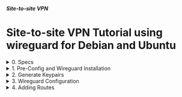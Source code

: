 ##### Site-to-site VPN
# Site-to-site VPN Tutorial using wireguard for Debian and Ubuntu

<details markdown="1">
<summary>
0. Specs
</summary>

---

### 0.0. The What

A Site-to-site VPN is a secure connection that links two or more separate networks over the internet, such as connecting a main office network to a branch office network. Think of it as creating a private, encrypted tunnel through the public internet. This allows employees at different physical locations to securely share resources and access shared files, printers, and applications as if they were all on the same local network.

It's different from the VPN you might use on your personal computer, which typically only connects a single device. A Site-to-site VPN connects entire networks to each other, automatically protecting all the data that travels between them without requiring individual users to turn anything on.

### 0.1. Environment

**Site 1**

- Name: net1
- Network: 192.168.56.0/24
- wireguard server (Debian 13 Server/Ubuntu 24.04 LTS Server): 
    - name: net1-1
    - Public IP: 192.168.1.251
    - Private IP: 192.168.56.1
- Hosts in the network (Linux/Mac/Wind*ws/etc): 
    - name: net1-2 Private IP: 192.168.56.2 


**Site 2**

- Name: net2
- Network: 192.168.57.0/24
- wireguard server (Debian 13 Server/Ubuntu 24.04 LTS Server): 
    - name: net2-1
    - Public IP: 192.168.1.252
    - Private IP: 192.168.57.1
- Hosts in the network (Linux/Mac/Wind*ws/etc): 
    - name: net2-2 Private IP: 192.168.57.2 

### 0.2. Sources

- [Deepseek](https://www.deepseek.com/)   
- [ChatGPT](https://chatgpt.com/)   
- [Claude](https://claude.ai/)  
- [Wireguard Documentation](https://www.wireguard.com/)


<br>
</details>

<details markdown="1">
<summary>
1. Pre-Config and Wireguard Installation
</summary>

---

Enable IP Forwarding on both wireguard servers
Run on net1-1 and net2-1

```
echo 'net.ipv4.ip_forward=1' | sudo tee -a /etc/sysctl.conf
sudo sysctl -p    # Activate it
sudo sysctl net.ipv4.ip_forward  # Check it
```

Install wireguard
Run on net1-1 and net2-1

```
sudo apt update
sudo apt install wireguard -y
```

<br>
</details>

<details markdown="1">
<summary>
2. Generate Keypairs
</summary>

---

We need to create public/private keypairs for both wireguard servers.  
While installing take notes of them, we're going to use them on configuration files.

You can delete or backup them after using in configurations
Run on net1-1 and net2-1

```
wg genkey | tee privatekey | wg pubkey > publickey
cat privatekey   # Check private key
cat publickey    # Check public key
```

My public and private keys for reference:

net1-1 Public Key : ```fZjce9XED9g6LN0CJPjpeNueq7mzHFbIc9yIh/c+HVY=```  
net1-1 Private Key: ```8CKa3+nFCemn6ja0RH+soc9lZVzBRiIKjO4UKguYoFk=```  
net2-1 Public Key : ```8ZqdXWlcrJaYgOOrVZI3Aygz90CBnsQa1qtyL4/8LwU=```  
net2-2 Private Key: ```QE3DmQNIX4WePgJskO6oERq2toIqcrSVYRxONq+Fa0A=```

<br>
</details>





<details markdown="1">
<summary>
3. Wireguard Configuration
</summary>

---

### 3.0. Explanations

We need to configure wireguard on both servers. The IP addresses for wireguard endpoints are choosen as 10.200.0.1/30 (net1-1) and 10.200.0.2/30 (net2-1). They are arbitrary, you can change them if you want.

The keys and their explanations at the config file are as follows:

**Interface Section**

Address: Given IP address to wireguard in CIDR notation.  
PrivateKey: Produced Private Key of the server.  
ListenPort: The port number used for wireguard tunnel.  

**Peer Section**

PublicKey: Produced Public Key of the other wireguard server.  
Endpoint: IP:Port of the other server.  
AllowedIPs: IP addresses at the other network who can reach to this network.  
PersistentKeepalive: Send an empty packet to the other side every given second to keepalive the connection (Optional).  


### 3.1. First Server Configuration

We will create a configuration file and fill it as in the template.

Run on net1-1

```
sudo nano /etc/wireguard/wg0.conf
```

Fill as below (Remember changing variables as yours):

```
[Interface]
Address = 10.200.0.1/30
PrivateKey = 8CKa3+nFCemn6ja0RH+soc9lZVzBRiIKjO4UKguYoFk=
ListenPort = 51820

[Peer]
PublicKey = 8ZqdXWlcrJaYgOOrVZI3Aygz90CBnsQa1qtyL4/8LwU=
Endpoint = 192.168.1.252:51820
AllowedIPs = 10.200.0.2/32, 192.168.57.0/24
PersistentKeepalive = 25

```

### 3.2. Second Server Configuration

We will create a configuration file and fill it as in the template.

Run on net2-1

```
sudo nano /etc/wireguard/wg0.conf
```

Fill as below (Remember changing variables as yours):

```
[Interface]
Address = 10.200.0.2/30
PrivateKey = QE3DmQNIX4WePgJskO6oERq2toIqcrSVYRxONq+Fa0A=
ListenPort = 51820

[Peer]
PublicKey = fZjce9XED9g6LN0CJPjpeNueq7mzHFbIc9yIh/c+HVY=
Endpoint = 192.168.1.251:51820
AllowedIPs = 10.200.0.1/32, 192.168.56.0/24
PersistentKeepalive = 25
```

### 3.3. Enable and Start the Wireguard Tunnel

Enable our configuration (make it run at start-up) and start it.

Run on net1-1 and net2-1

```
sudo systemctl enable wg-quick@wg0
sudo wg-quick up wg0
sudo wg show     # Verify the tunnel
```

Test connectivity:

Run on net1-1

```
ping 10.200.0.2             # Ping other side of the VPN tunnel
ping 192.168.57.1           # Ping the other server's Private IP
```

Run on net2-1

```
ping 10.200.0.1             # Ping other side of the VPN tunnel
ping 192.168.56.1           # Ping the other server's Private IP
```

If the pings return the replies, it means the VPN tunnel is established. For connecting to the other hosts, we need to add routes to access to other network.

<br>
</details>



<details markdown="1">
<summary>
4. Adding Routes
</summary>

---

### 4.0. Explanations

TL;DR: Ask your network administrator.

If you have access to default gateways (routers) in the networks, you can add the routes there.  
For net1, 192.168.57.0/24 will be routed by 192.168.56.1. For net2, 192.168.56.0/24 will be routed by 192.168.57.1. 

If you are using DHCP, it is possible to add there. I really don't know how, but I know it is somehow possible.

Otherwise, you have to add it manually.

For windows hosts it is the easiest: 

```
route add -p 192.168.57.0 MASK 255.255.255.0 192.168.56.1   # For net1 hosts
route add -p 192.168.56.0 MASK 255.255.255.0 192.168.57.1   # For net2 hosts
```

For Linux hosts, there is a similar way:

```
sudo route add 192.168.57.0/24 via 192.168.56.1       # For net1 hosts
sudo route add 192.168.56.0/24 via 192.168.57.1       # For net2 hosts
```

But it is not persistent. Goes away when you reboot the host.

Method of adding persistent routes depends on the Linux distro and its networking stack. Debian servers use ifupdown, Ubuntu servers use netplan, Red-Hat servers (and derivatives) use systemd-networkd, most of the Desktop editions (including Debian & Ubuntu) use NetworkManager. 


### 4.1. ifupdown (Debian Server) Configuration

A sample configuration for net1-2 could be as below:

```
# /etc/network/interfaces
auto lo
iface lo inet loopback

# Primary interface
auto enp0s3
iface enp0s3 inet static
    address 192.168.56.2
    netmask 255.255.255.0
    gateway 192.168.56.101
    dns-nameservers 8.8.8.8 1.1.1.1
    
    # Secondary route to 192.168.57.0/24
    post-up ip route add 192.168.57.0/24 via 192.168.56.1
    post-down ip route del 192.168.57.0/24 via 192.168.56.1
```

Similarly a sample configuration for net2-2 could be as below:

```
# /etc/network/interfaces
auto lo
iface lo inet loopback

# Primary interface
auto enp0s3
iface enp0s3 inet static
    address 192.168.57.2
    netmask 255.255.255.0
    gateway 192.168.57.101
    dns-nameservers 8.8.8.8 1.1.1.1
    
    # Secondary route to 192.168.56.0/24
    post-up ip route add 192.168.56.0/24 via 192.168.57.1
    post-down ip route del 192.168.56.0/24 via 192.168.57.1
```

To apply the configuration:

```
sudo systemctl restart networking
```
or

```
sudo ifdown enp0s3 && sudo ifup enp0s3
```


### 4.2. netplan (Ubuntu Server) Configuration

A sample configuration for net1-2 could be as below:

```
# /etc/netplan/01-netcfg.yaml
network:
  version: 2
  renderer: NetworkManager
  ethernets:
    enp0s3:
      addresses:
        - 192.168.56.2/24
      gateway4: 192.168.56.101
      nameservers:
        addresses: [8.8.8.8, 1.1.1.1]
      routes:
      - to: 192.168.57.0/24
        via: 192.168.56.1
```


Similarly a sample configuration for net2-2 could be as below:

```
network:
  version: 2
  renderer: NetworkManager
  ethernets:
    enp0s3:
      addresses:
        - 192.168.57.2/24
      gateway4: 192.168.57.101
      nameservers:
        addresses: [8.8.8.8, 1.1.1.1]
      routes:
      - to: 192.168.56.0/24
        via: 192.168.57.1

```


To apply the configuration:

```
sudo netplan apply
```

### 4.3. NetworkManager (Debian & Ubuntu Desktop)

You can configure the route through Network Settings. But it is possible to perform it through terminal.

First you need the name of the network connection. For Debian desktop It is most probably "Wired connection 1", for Ubuntu desktop it is something like "netplan-enp0s3". The following command will give you a clue:

```
nmcli connection show
```

Add route for net1-2:

```
sudo nmcli connection modify "Wired connection 1" +ipv4.routes "192.168.57.0/24 192.168.56.1"
```

or

```
sudo nmcli connection modify "netplan-enp0s3" +ipv4.routes "192.168.57.0/24 192.168.56.1"
```

Add route for net2-2:

```
sudo nmcli connection modify "Wired connection 1" +ipv4.routes "192.168.56.0/24 192.168.57.1"
```

or

```
sudo nmcli connection modify "netplan-enp0s3" +ipv4.routes "192.168.56.0/24 192.168.57.1"
```



Apply the configuration:

```
sudo nmcli connection up "Wired connection 1"
```

or

```
sudo nmcli connection up "netplan-enp0s3"
```

<br>
</details>


